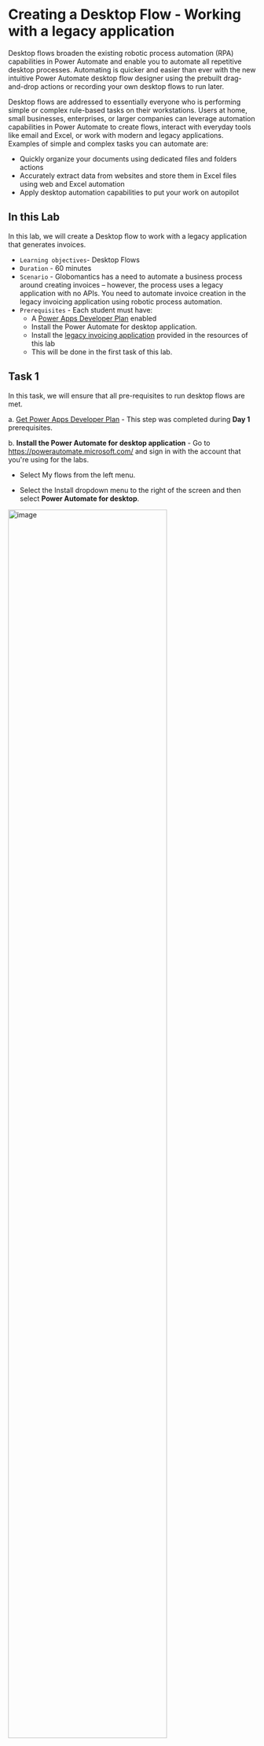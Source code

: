 # Creating a Desktop Flow - Working with a legacy application

Desktop flows broaden the existing robotic process automation (RPA) capabilities in Power Automate and enable you to automate all repetitive desktop processes. Automating is quicker and easier than ever with the new intuitive Power Automate desktop flow designer using the prebuilt drag-and-drop actions or recording your own desktop flows to run later.

Desktop flows are addressed to essentially everyone who is performing simple or complex rule-based tasks on their workstations. Users at home, small businesses, enterprises, or larger companies can leverage automation capabilities in Power Automate to create flows, interact with everyday tools like email and Excel, or work with modern and legacy applications. Examples of simple and complex tasks you can automate are:

* Quickly organize your documents using dedicated files and folders actions
* Accurately extract data from websites and store them in Excel files using web and Excel automation
* Apply desktop automation capabilities to put your work on autopilot

## In this Lab
In this lab, we will create a Desktop flow to work with a legacy application that generates invoices.

* `Learning objectives`- Desktop Flows
* `Duration` - 60 minutes
* `Scenario` - Globomantics has a need to automate a business process around creating invoices – however, the process uses a legacy application with no APIs.	You need to automate invoice creation in the legacy invoicing application using robotic process automation.
* `Prerequisites` - Each student must have:
    - A [Power Apps Developer Plan](https://www.microsoft.com/en/power-platform/products/power-apps/free) enabled  
    - Install the Power Automate for desktop application. 
    - Install the [legacy invoicing application](/labs/rpa/desktopflow/resources/ContosoInvoicingSetup.zip) provided in the resources of this lab
    - This will be done in the first task of this lab.


## Task 1

In this task, we will ensure that all pre-requisites to run desktop flows are met.

a. [Get Power Apps Developer Plan](https://www.microsoft.com/en/power-platform/products/power-apps/free) - This step was completed during __Day 1__ prerequisites.

b.  __Install the Power Automate for desktop application__ - Go to https://powerautomate.microsoft.com/ and sign in with the account that you're using for the labs.

- Select My flows from the left menu.


- Select the Install dropdown menu to the right of the screen and then select __Power Automate for desktop__.

<img src="images/image.png" alt="image" width="80%" height="80%">

- After the download completes, select the __.exe__ file to open and run the installer: __Setup.Microsoft.PowerAutomate.exe__. Within the Install Power Automate package dialog, select the __Next__ button.

- Select the checkboxes to __agree to Microsoft's terms of use__ and __installing both Power Automate for desktop and the machine-runtime app__ and then select the __Install__ button.

<img src="images/image-1.png" alt="image" width="50%" height="50%">


- The installer installs the following components on your computer:
    - Power Automate for desktop app
    - Power Automate for desktop browser extension for Microsoft Edge Chromium and Google Chrome
    - Power Automate machine-runtime management app


- After the installation is finished, select the __hyperlinks__ in step 1 within the __Installation successful__ dialog to navigate to a chosen browser(s) to enable Power Automate for desktop extensions. After your extensions are set up, you can launch Power Automate for desktop in step 2 within the __Installation successful__ dialog.


<img src="images/image-2.png" alt="image" width="50%" height="50%">

c. Download and Install the [legacy invoicing application](https://edumscloud-my.sharepoint.com/:u:/g/personal/siddharthdwn_edumscloud_onmicrosoft_com/EZoYRs1Fh-FJn3y4Xcdd7wsBiIgv_feLLcYeTT0y36ddiA?e=4YohCv) provided in the resources of this lab. 

- After the installation is fully complete, launch the Contoso Invoicing app from the Start menu by using the search bar in the lower part of your Windows desktop. Within the search bar, type Contoso Invoicing.

- Right-click the app icon located in the lower task bar of your desktop and then select the option to pin the app icon to the task bar for quick launch. You use this app in subsequent labs, for the Process advisor and the robotic processing automation recordings.


<img src="images/image-3.png" alt="image" width="20%" height="20%">


d. Next, spend some time getting familiar with the Contoso Invoicing app. These steps explore how the Contoso Coffee shop employee manually enters a new invoice record into the company application system when a new invoice is received. This exercise helps you better prepare for the following lab exercises.


## Task 2

a. Create a new Desktop flow by clicking on __My Flows__ > Under __Desktop Flows__ > Click __+ New Desktop Flow__ > Click __Launch App__. If you're presented with a dialog that wants to open Power Automate, select the __Always__ allow checkbox and then select __Open Power Automate__ to open the Power Automate for desktop app.

<img src="images/image-4.png" alt="image" width="50%" height="50%">

b. When you're in the Power Automate for desktop app designer, in the search bar in the __Actions__ pane, enter __run application__ and then double-click the __Run application__ action.

<img src="images/image-5.png" alt="image" width="50%" height="50%">

c. Within the Run application dialog, for the __application path__ parameter, go to and select the location path of the Contoso Invoicing app under __Application path__. (This action opens the Contoso Invoicing app when you're running your flow). Usually, you can find this parameter under __C:\Program Files (x86)\Contoso, Inc\Contoso Invoicing\LegacyInvoicingApp.exe__; however, the path might be different on your computer.

<img src="images/image-6.png" alt="image" width="50%" height="50%">

d. Select the __Save__ button in the lower-right corner of the dialog. Now you have one action in your flow that opens the Contoso Invoicing app. You can select the Run button to quickly test your flow.

<img src="images/image-7.png" alt="image" width="50%" height="50%">


> Note: Minimize the invoicing application as it is required in the next step in our desktop flow.


e. Now we want to wait for the application to load before the flow does anything else. When you're in the Power Automate for desktop app designer, in the search bar in the __Actions__ pane, enter __wait for window__ and then double-click the __Wait for window__.

<img src="images/image-8.png" alt="image" width="80%" height="80%">

f. In the __Wait for window__ dialog, select __Window__ > __Add UI Element__ >

<img src="images/image-9.png" alt="image" width="50%" height="50%">


g. Organize the UI Selector and the Contoso Invoicing app windows side by side. Select the __Contoso Invoicing__ app window by clicking __CTRL + left click__.

<img src="images/image-10.png" alt="image" width="50%" height="50%">

h. Now you have two actions in your flow that opens the Contoso Invoicing app. You can select the Run button to quickly test your flow.

> Note: Minimize the invoicing application as it is required in the next step in our desktop flow.



## Task 3

a. Minimize the Contoso Invoicing app manually and then select __Recorder__.

> __Tip__: Now, you can start recording. We recommend that you get familiar with the following steps until the recording is done. As a result, you can finish the recording in one instance without manually going back and forth. If your first few recordings aren't acceptable, you can delete the recording afterward by selecting the ellipsis (...) menu and then practice more until you have an acceptable recording.


> __Tip__: To help with the resilience of UI automation playbacks, we recommend that you minimize other apps from your desktop.

- Reopen the Contoso Invoicing app and then select the Record button from the Recorder dialog.
- In the Contoso Invoicing application, select Invoices from the left menu.
- Create a new record by selecting the __New record__ icon from the ribbon in the upper left of the screen.
- Use these sample values to complete the recording (you can also use any arbitrary values):

    - Date - Current date
    - Account - WingTip Cups
    - Contact - your email address
    - Amount - $500
    - Status - Invoiced
- Select the Save icon from the ribbon in the upper left of the screen to keep your changes.
- Select the Done button at the bottom of the Recorder and then close the Contoso Invoicing app.


<img src="images/image-12.png" alt="image" width="80%" height="80%">




> __Note__: The action of closing the app hasn't been recorded for simplicity purposes. The reason is so that you can view the result because the Contoso Invoicing app remains open after you test the desktop flow. In a real-world use case, you can decide whether to record the closing action or not.


> __Note__: By default, the desktop flow launches a new instance of the app whenever it runs. Even if you leave the app open, the next desktop flow run launches another new app window. You can also change this behavior to only attach to an existing app instead of launching another new instance from the portal (more details are provided in the following steps).


b. Within the Power Automate for desktop app, you can view the recorded script of each step. You can edit each step by selecting the __ellipsis (...)__ icon to the right of the title and then by selecting Edit from the options list. You can also double-click each step to view the options list.


> __Tip__: You can also select the ellipsis (...) and then select the Delete option from the list to remove duplicate steps or the entire script.



<img src="images/image-11.png" alt="image" width="80%" height="80%">


c. You can select the __Run__ icon at the top of the screen to play back and test your flow. Don't interact with your device during testing. The recording will play back successfully.

d. You can rename UI elements to better match the purpose and define each uniquely by right-clicking on the element, where you can select rename.

e. Select the __Save__ icon in the upper part of the screen to save the desktop flow.


## Task 4

In the previous task, you created your first desktop flow that can automate the entering of a new invoice with fixed parameter values for Contoso Invoicing App. However, in reality, your automation should use real input variables instead of fixed values, and you'll likely need to capture real-time output from the automation running result as well.

In this module, you'll import a solution and learn how to create and use __input__ and __output__ parameters.

a. Within the __Input/output variables__ section to the right of the screen, in the __Variables__ pane, select the plus (+) icon and then select __Input__ from the options list to add your first input.

<img src="images/image-13.png" alt="image" width="50%" height="50%">

b. In the __New input variable__ dialog, use these values to set up the first input variable:

    - Variable name - Amount
    - Data type - Text
    - Default value - $500
    - External name - Amount
    - Description - Amount

<img src="images/image-14.png" alt="image" width="80%" height="80%">


c. Select the __Save button__ in the lower part of the dialog.

d. Repeat the previous steps to add a second __input variable__. Use the following values to set up the second input variable:

    - Variable name - Contact
    - Data type - Text
    - Default value - b.friday@wingtipcups.com
    - External name - Contact
    - Description - Contact email

e. Repeat the previous steps again to create a third __input variable__. Use the information and these values to fill in the variables within the new, third input and then select __Save__.

    - Variable name - Account
    - Data type - Text
    - Default value - WingTip Cups
    - External name - Account Name
    - Description - Account Name

f. After you've added and saved all three __input variables__, select the __Save__ button in the upper part of the screen to save changes that you've made within the module so far.

<img src="images/image-15.png" alt="image" width="50%" height="50%">


g. To the right of the screen, in the __Variables__ pane, in the __Input/output__ variables section, select the plus (+) icon and then select the __Output__ option to add your first __output variable__. Use these values to set up the first output variable:

    - Variable name - InvoiceID
    - Data type - Text
    - External name - InvoiceID
    - Description - InvoiceID

After entering the values for the output variable, select the __Save__ button in the lower part of the dialog.

h. Add an action to set this output. Ensure that the Contoso Invoicing application is still running. Select step 10: __End of autogenerated actions using the recorder__.

<img src="images/image-19.png" alt="image" width="80%" height="80%">


i. Go to the __Actions__ pane, search for __get details__, and then double-click to add __Get details of the UI element in window__.

<img src="images/image-18.png" alt="image" width="30%" height="30%">


j. In the __Get details of the UI element in window__ dialog, select the __UI element__ dropdown menu and then select __Add UI element__.

<img src="images/image-20.png" alt="image" width="50%" height="50%">

> __Note__: After you've selected the Add UI element option, a red rectangle will appear on the screen while you hover the mouse cursor over the different elements.


k. Go to the Contoso Invoicing app. On the __Invoice Detail__ tab, move the mouse cursor over the number in the __ID__ field. Press and hold the __Ctrl__ key on your keyboard and then select the __ID number__.

<img src="images/image-16.png" alt="image" width="50%" height="50%">


> __Note__: A different ID number might appear than what's shown in this exercise.

l. Return to the dialog and select __Save__. This action will automatically produce a variable called __AttributeValue__. Double click on this variable and change it to __InvoiceID__.

m. Set up the steps to use input variable values when you're running the automation. Select step 5: Edit 'TextBox' with 'WingTip Cups', and then on the right, select the ellipsis __(...)__ menu. From the options menu, select __Edit__.

<img src="images/image-21.png" alt="image" width="50%" height="50%">

- In the __Populate text field__ in window dialog, delete the value in the __Text to fill-in__ field.
- Select the __Account__ variable (one of the input variables that you previously created) by selecting the __{x}__ icon and then double-clicking to select __Account__.
- Click __Save__


<img src="images/image-22.png" alt="image" width="50%" height="50%">


n. Repeat the previous steps to change the value of Text to fill-in in __Step 6__ and __Step 7__ in the desktop flow.

- Use the __Contact__ input variable for __Step 6__
- Use the __Amount__ input variable for __Step 7__

<img src="images/image-23.png" alt="image" width="80%" height="80%">


o. Now, you've completed the process of setting up and using __inputs and outputs__ in your desktop flow. In the next modules, you'll use those inputs and outputs to __pass data values between cloud flows and desktop flows__. Next, you can test your flow by selecting the __Run__ icon in the lower part of your screen and then watch the automation run by using the input variable values (default values).
